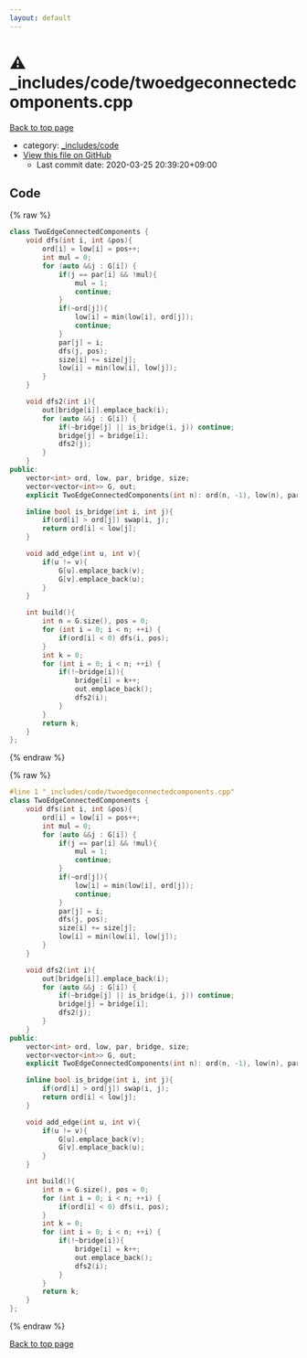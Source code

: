 ```yaml
---
layout: default
---
```


<!-- mathjax config similar to math.stackexchange -->
<script type="text/javascript" async
  src="https://cdnjs.cloudflare.com/ajax/libs/mathjax/2.7.5/MathJax.js?config=TeX-MML-AM_CHTML">
</script>
<script type="text/x-mathjax-config">
  MathJax.Hub.Config({
    TeX: { equationNumbers: { autoNumber: "AMS" }},
    tex2jax: {
      inlineMath: [ ['$','$'] ],
      processEscapes: true
    },
    "HTML-CSS": { matchFontHeight: false },
    displayAlign: "left",
    displayIndent: "2em"
  });
</script>

<script type="text/javascript" src="https://cdnjs.cloudflare.com/ajax/libs/jquery/3.4.1/jquery.min.js"></script>
<script src="https://cdn.jsdelivr.net/npm/jquery-balloon-js@1.1.2/jquery.balloon.min.js" integrity="sha256-ZEYs9VrgAeNuPvs15E39OsyOJaIkXEEt10fzxJ20+2I=" crossorigin="anonymous"></script>
<script type="text/javascript" src="../../../assets/js/copy-button.js"></script>
<link rel="stylesheet" href="../../../assets/css/copy-button.css" />


# :warning: _includes/code/twoedgeconnectedcomponents.cpp

<a href="../../../index.html">Back to top page</a>

* category: <a href="../../../index.html#b46effe2a00fceb0770301fd2a31d561">_includes/code</a>
* <a href="{{ site.github.repository_url }}/blob/master/_includes/code/twoedgeconnectedcomponents.cpp">View this file on GitHub</a>
    - Last commit date: 2020-03-25 20:39:20+09:00




## Code

<a id="unbundled"></a>
{% raw %}
```cpp
class TwoEdgeConnectedComponents {
    void dfs(int i, int &pos){
        ord[i] = low[i] = pos++;
        int mul = 0;
        for (auto &&j : G[i]) {
            if(j == par[i] && !mul){
                mul = 1;
                continue;
            }
            if(~ord[j]){
                low[i] = min(low[i], ord[j]);
                continue;
            }
            par[j] = i;
            dfs(j, pos);
            size[i] += size[j];
            low[i] = min(low[i], low[j]);
        }
    }

    void dfs2(int i){
        out[bridge[i]].emplace_back(i);
        for (auto &&j : G[i]) {
            if(~bridge[j] || is_bridge(i, j)) continue;
            bridge[j] = bridge[i];
            dfs2(j);
        }
    }
public:
    vector<int> ord, low, par, bridge, size;
    vector<vector<int>> G, out;
    explicit TwoEdgeConnectedComponents(int n): ord(n, -1), low(n), par(n, -1), bridge(n, -1), size(n, 1), G(n){}

    inline bool is_bridge(int i, int j){
        if(ord[i] > ord[j]) swap(i, j);
        return ord[i] < low[j];
    }

    void add_edge(int u, int v){
        if(u != v){
            G[u].emplace_back(v);
            G[v].emplace_back(u);
        }
    }

    int build(){
        int n = G.size(), pos = 0;
        for (int i = 0; i < n; ++i) {
            if(ord[i] < 0) dfs(i, pos);
        }
        int k = 0;
        for (int i = 0; i < n; ++i) {
            if(!~bridge[i]){
                bridge[i] = k++;
                out.emplace_back();
                dfs2(i);
            }
        }
        return k;
    }
};

```
{% endraw %}

<a id="bundled"></a>
{% raw %}
```cpp
#line 1 "_includes/code/twoedgeconnectedcomponents.cpp"
class TwoEdgeConnectedComponents {
    void dfs(int i, int &pos){
        ord[i] = low[i] = pos++;
        int mul = 0;
        for (auto &&j : G[i]) {
            if(j == par[i] && !mul){
                mul = 1;
                continue;
            }
            if(~ord[j]){
                low[i] = min(low[i], ord[j]);
                continue;
            }
            par[j] = i;
            dfs(j, pos);
            size[i] += size[j];
            low[i] = min(low[i], low[j]);
        }
    }

    void dfs2(int i){
        out[bridge[i]].emplace_back(i);
        for (auto &&j : G[i]) {
            if(~bridge[j] || is_bridge(i, j)) continue;
            bridge[j] = bridge[i];
            dfs2(j);
        }
    }
public:
    vector<int> ord, low, par, bridge, size;
    vector<vector<int>> G, out;
    explicit TwoEdgeConnectedComponents(int n): ord(n, -1), low(n), par(n, -1), bridge(n, -1), size(n, 1), G(n){}

    inline bool is_bridge(int i, int j){
        if(ord[i] > ord[j]) swap(i, j);
        return ord[i] < low[j];
    }

    void add_edge(int u, int v){
        if(u != v){
            G[u].emplace_back(v);
            G[v].emplace_back(u);
        }
    }

    int build(){
        int n = G.size(), pos = 0;
        for (int i = 0; i < n; ++i) {
            if(ord[i] < 0) dfs(i, pos);
        }
        int k = 0;
        for (int i = 0; i < n; ++i) {
            if(!~bridge[i]){
                bridge[i] = k++;
                out.emplace_back();
                dfs2(i);
            }
        }
        return k;
    }
};

```
{% endraw %}

<a href="../../../index.html">Back to top page</a>

